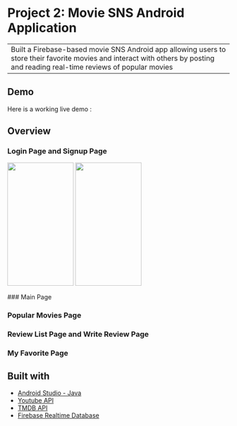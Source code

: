 # Project 2: Movie SNS Android Application
<table>
<tr>
<td>
  Built a Firebase-based movie SNS Android app allowing users to store their favorite movies and interact with others by posting and reading real-time reviews of popular movies
</td>
</tr>
</table>

## Demo
Here is a working live demo :

## Overview

### Login Page and Signup Page
<p float="left">
  <img src="https://user-images.githubusercontent.com/28348839/198155237-b36c177d-84cb-4a43-a53d-dcb2e07eb28c.png" width="150" height="280">
  <img src="https://user-images.githubusercontent.com/28348839/198155285-c51462c4-6c4d-4a98-8ef6-2e80c9b5aceb.png" width="150" height="280">
</p>
### Main Page

### Popular Movies Page

### Review List Page and Write Review Page

### My Favorite Page

## Built with 
- [Android Studio - Java](https://developer.android.com/codelabs/build-your-first-android-app#0)
- [Youtube API](https://developers.google.com/youtube/v3)
- [TMDB API](https://developers.themoviedb.org/3/getting-started/introduction)
- [Firebase Realtime Database](https://firebase.google.com/docs/database)



